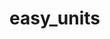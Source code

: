 # easy_units

[//]: # (flutter pub run flutter_native_splash:create)
[//]: # (flutter pub run flutter_launcher_icons  )
[//]: # (flutter pub run build_runner build --delete-conflicting-outputs )